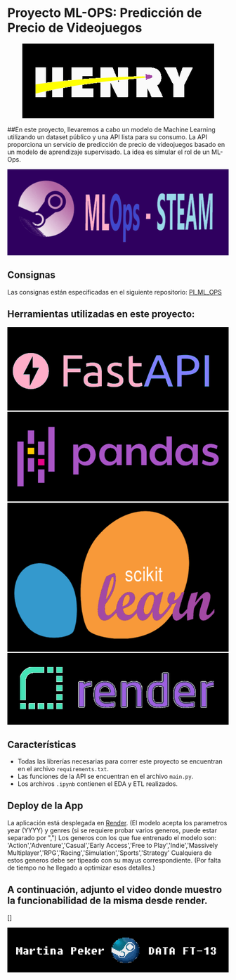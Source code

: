 # Proyecto ML-OPS: Predicción de Precio de Videojuegos

<p align="center">
  <img src="./readme_img/logo henry.png">
</p>

##En este proyecto, llevaremos a cabo un modelo de Machine Learning utilizando un dataset público y una API lista para su consumo. La API proporciona un servicio de predicción de precio de videojuegos basado en un modelo de aprendizaje supervisado. La idea es simular el rol de un ML-Ops.

<p align="center">
  <img src="./readme_img/STEAM title.png">
</p>

## Consignas

Las consignas están especificadas en el siguiente repositorio: [PI_ML_OPS](https://github.com/soyHenry/PI_ML_OPS/blob/ft/Readme.md)

## Herramientas utilizadas en este proyecto:

<p align="center">
  <img src="./readme_img/FastAPI.png">
  <img src="./readme_img/pandas.png">
  <img src="./readme_img/scikit-learn.png">
  <img src="./readme_img/render.png">
</p>

## Características

- Todas las librerías necesarias para correr este proyecto se encuentran en el archivo `requirements.txt`.
- Las funciones de la API se encuentran en el archivo `main.py`.
- Los archivos `.ipynb` contienen el EDA y ETL realizados.

## Deploy de la App

La aplicación está desplegada en [Render](https://mlops-steam-peker.onrender.com/).
(El modelo acepta los parametros year (YYYY) y genres (si se requiere probar varios generos, puede estar separado por ",")
Los generos con los que fue entrenado el modelo son: 'Action','Adventure','Casual','Early Access','Free to Play','Indie','Massively Multiplayer','RPG','Racing','Simulation','Sports','Strategy'
Cualquiera de estos generos debe ser tipeado con su mayus correspondiente. (Por falta de tiempo no he llegado a optimizar esos detalles.)


## A continuación, adjunto el video donde muestro la funcionabilidad de la misma desde render.

[]

<p align="center">
  <img src="./readme_img/nombre.png">
</p>